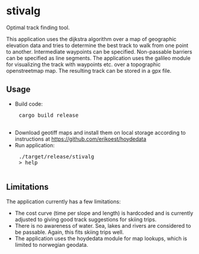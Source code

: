 # stivalg

Optimal track finding tool.

This application uses the dijkstra algorithm over a map of geographic
elevation data and tries to determine the best track to walk from one
point to another. Intermediate waypoints can be specified. Non-passable
barriers can be specified as line segments. The application uses the
galileo module for visualizing the track with waypoints etc. over a
topographic openstreetmap map. The resulting track can be
stored in a gpx file.

## Usage

  * Build code:
  <pre>
    cargo build release
  </pre>
  * Download geotiff maps and install them on local storage according to
    instructions at https://github.com/erikoest/hoydedata
  * Run application:
  <pre>
    ./target/release/stivalg
    > help
  </pre>

## Limitations

The application currently has a few limitations:

* The cost curve (time per slope and length) is hardcoded and is currently
  adjusted to giving good track suggestions for skiing trips.
* There is no awareness of water. Sea, lakes and rivers are considered to
  be passable. Again, this fits skiing trips well.
* The application uses the hoydedata module for map lookups, which is
  limited to norwegian geodata.
